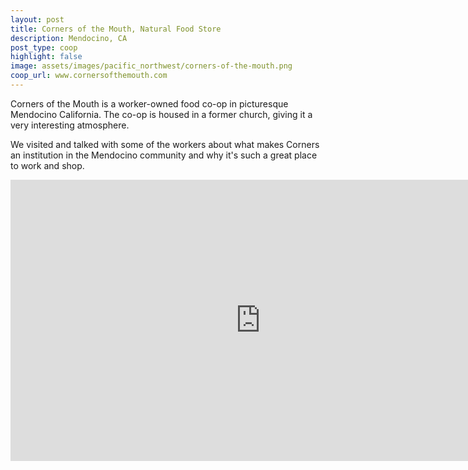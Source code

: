 ```yaml
---
layout: post
title: Corners of the Mouth, Natural Food Store
description: Mendocino, CA
post_type: coop
highlight: false
image: assets/images/pacific_northwest/corners-of-the-mouth.png
coop_url: www.cornersofthemouth.com
---
```


Corners of the Mouth is a worker-owned food co-op in picturesque Mendocino California.  The co-op is housed in a former church, giving it a very interesting atmosphere.

We visited and talked with some of the workers about what makes Corners an institution in the Mendocino community and why it's such a great place to work and shop.

<div class="iframe-wrapper">
<iframe width="800" height="450" src="https://www.youtube.com/embed/zBjQfAgq7Ic" title="YouTube video player" frameborder="0" allow="accelerometer; autoplay; clipboard-write; encrypted-media; gyroscope; picture-in-picture" allowfullscreen></iframe>
</div>